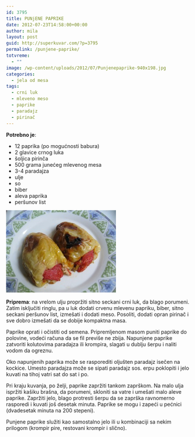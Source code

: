 ```yaml
---
id: 3795
title: PUNjENE PAPRIKE
date: 2012-07-23T14:58:00+00:00
author: mila
layout: post
guid: http://superkuvar.com/?p=3795
permalink: /punjene-paprike/
totvreme:
  - ""
image: /wp-content/uploads/2012/07/Punjenepaprike-940x198.jpg
categories:
  - jela od mesa
tags:
  - crni luk
  - mleveno meso
  - paprike
  - paradajz
  - pirinač
---
```

**Potrebno je**:

  * 12 paprika (po mogućnosti babura)
  * 2 glavice crnog luka
  * šoljica pirinča
  * 500 grama junećeg mlevenog mesa
  * 3-4 paradajza
  * ulje
  * so
  * biber
  * aleva paprika
  * peršunov list

<img class="alignnone size-medium wp-image-3796" title="Punjenepaprike" src="/wp-content/uploads/2012/07/Punjenepaprike-300x225.jpg" alt="" width="300" height="225" /> 

**Priprema**: na vrelom ulju propržiti sitno seckani crni luk, da blago porumeni. Zatim isključiti ringlu, pa u luk dodati crvenu mlevenu papriku, biber, sitno seckani peršunov list, izmešati i dodati meso. Posoliti, dodati opran pirinač i sve dobro izmešati da se dobije kompaktna masa.

Paprike oprati i očistiti od semena. Pripremljenom masom puniti paprike do polovine, vodeći računa da se fil previše ne zbija. Napunjene paprike zatvoriti kolutovima paradajza ili krompira, slagati u dublju šerpu i naliti vodom da ogreznu.

Oko napunjenih paprika može se rasporediti oljušten paradajz isečen na kockice. Umesto paradajza može se sipati paradajz sos.  erpu poklopiti i jelo kuvati na tihoj vatri sat do sat i po.

Pri kraju kuvanja, po želji, paprike zapržiti tankom zaprškom. Na malo ulja ispržiti kašiku brašna, da porumeni, skloniti sa vatre i umešati malo aleve paprike. Zapržiti jelo, blago protresti šerpu da se zaprška ravnomerno rasporedi i kuvati još desetak minuta. Paprike se mogu i zapeći u pećnici (dvadesetak minuta na 200 stepeni).

Punjene paprike služiti kao samostalno jelo ili u kombinaciji sa nekim prilogom (krompir pire, restovani krompir i slično).